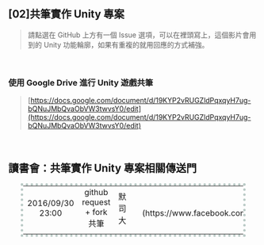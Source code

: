 
## [02]共筆實作 Unity 專案

> 請點選在 GitHub 上方有一個 Issue 選項，可以在裡頭寫上，這個影片會用到的 Unity 功能輪廓，如果有重複的就用回應的方式補強。

<br>

### 使用 Google Drive 進行 Unity 遊戲共筆
> [https://docs.google.com/document/d/19KYP2vRUGZldPqxqyH7ug-bQNuJMbQvaObVW3twvsY0/edit](https://docs.google.com/document/d/19KYP2vRUGZldPqxqyH7ug-bQNuJMbQvaObVW3twvsY0/edit)

<br>

## 讀書會：共筆實作 Unity 專案相關傳送門

<center><table style="width:90%; text-align:center; vertical-align:middle; border: 5px dotted #BACAC6;">

<tr>
<!------------------------------------------------------>
<td>2016/09/30 23:00</td>
<td>github request + fork 共筆</td>
<td>默司大</td>
<td></td>
<td>[Facebook](https://www.facebook.com/readbook999/videos/1810950809147341/)</td>
<td>[點我跳轉](https://github.com/onlinereadbook/bookunity/issues/12)</td>
<!------------------------------------------------------>
</tr>

<tr>
<!------------------------------------------------------>
<td></td>
<td></td>
<td></td>
<td></td>
<td></td>
<td></td>
<!------------------------------------------------------>
</tr>

</table></center>